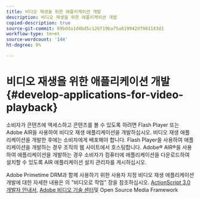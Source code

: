 ```yaml
---
title: 비디오 재생을 위한 애플리케이션 개발
description: 비디오 재생을 위한 애플리케이션 개발
copied-description: true
source-git-commit: 89bdda1d4bd5c126f19ba75a819942df901183d1
workflow-type: tm+mt
source-wordcount: '144'
ht-degree: 0%

---
```



# 비디오 재생을 위한 애플리케이션 개발 {#develop-applications-for-video-playback}

소비자가 콘텐츠에 액세스하고 콘텐츠를 볼 수 있도록 하려면 Flash Player 또는 Adobe AIR을 사용하여 비디오 재생 애플리케이션을 개발하십시오. 비디오 재생 애플리케이션을 개발한 후에는 소비자에게 배포해야 합니다. Flash Player을 사용하여 애플리케이션을 개발하는 경우 조직의 웹 사이트에서 호스팅합니다. Adobe® AIR®을 사용하여 애플리케이션을 개발하는 경우 소비자가 컴퓨터에 애플리케이션을 다운로드하여 설치할 수 있도록 AIR 애플리케이션 설치 관리자를 게시하십시오.

Adobe Primetime DRM과 함께 사용하기 위한 사용자 지정 비디오 재생 애플리케이션 개발에 대한 자세한 내용은 의 &quot;비디오로 작업&quot; 장을 참조하십시오. [ActionScript 3.0 개발자 안내서](https://help.adobe.com/en_US/as3/dev/WS9936fa0d5984e93b3f4f38ec1272a447844-8000.html), [Adobe 비디오 기술 센터](https://www.adobe.com/devnet/video/)및 Open Source Media Framework